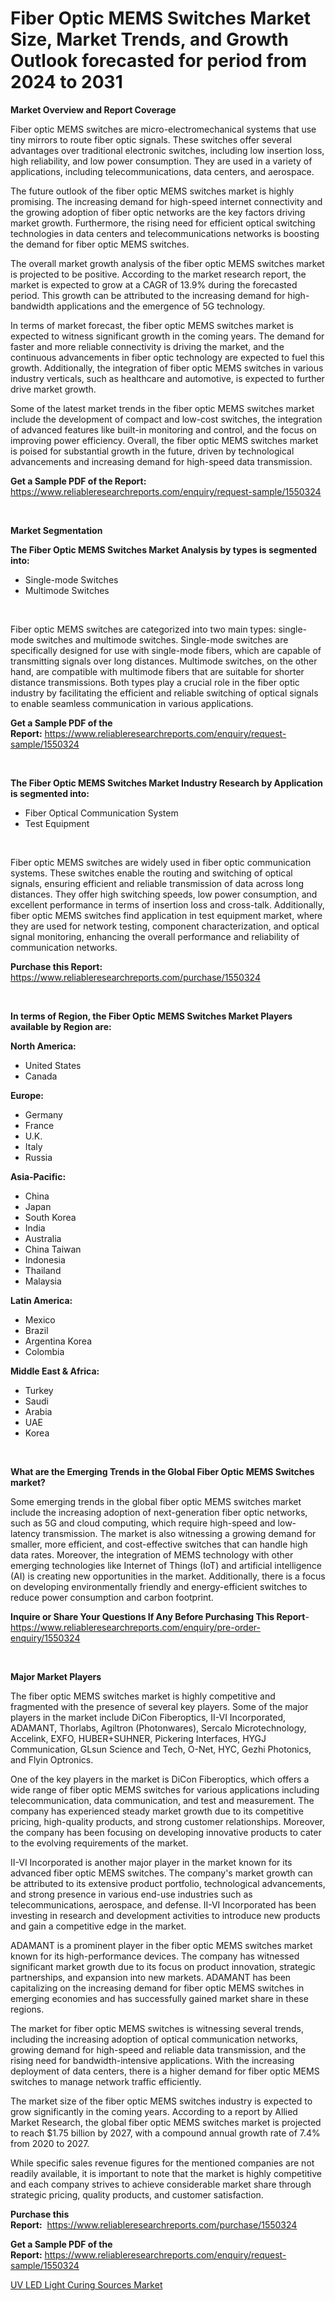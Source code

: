 <p><h1>Fiber Optic MEMS Switches Market Size, Market Trends, and Growth Outlook forecasted for period from 2024 to 2031</h1></p><p><strong>Market Overview and Report Coverage</strong></p>
<p><p>Fiber optic MEMS switches are micro-electromechanical systems that use tiny mirrors to route fiber optic signals. These switches offer several advantages over traditional electronic switches, including low insertion loss, high reliability, and low power consumption. They are used in a variety of applications, including telecommunications, data centers, and aerospace.</p><p>The future outlook of the fiber optic MEMS switches market is highly promising. The increasing demand for high-speed internet connectivity and the growing adoption of fiber optic networks are the key factors driving market growth. Furthermore, the rising need for efficient optical switching technologies in data centers and telecommunications networks is boosting the demand for fiber optic MEMS switches.</p><p>The overall market growth analysis of the fiber optic MEMS switches market is projected to be positive. According to the market research report, the market is expected to grow at a CAGR of 13.9% during the forecasted period. This growth can be attributed to the increasing demand for high-bandwidth applications and the emergence of 5G technology.</p><p>In terms of market forecast, the fiber optic MEMS switches market is expected to witness significant growth in the coming years. The demand for faster and more reliable connectivity is driving the market, and the continuous advancements in fiber optic technology are expected to fuel this growth. Additionally, the integration of fiber optic MEMS switches in various industry verticals, such as healthcare and automotive, is expected to further drive market growth.</p><p>Some of the latest market trends in the fiber optic MEMS switches market include the development of compact and low-cost switches, the integration of advanced features like built-in monitoring and control, and the focus on improving power efficiency. Overall, the fiber optic MEMS switches market is poised for substantial growth in the future, driven by technological advancements and increasing demand for high-speed data transmission.</p></p>
<p><strong>Get a Sample PDF of the Report:</strong> <a href="https://www.reliableresearchreports.com/enquiry/request-sample/1550324">https://www.reliableresearchreports.com/enquiry/request-sample/1550324</a></p>
<p>&nbsp;</p>
<p><strong>Market Segmentation</strong></p>
<p><strong>The Fiber Optic MEMS Switches Market Analysis by types is segmented into:</strong></p>
<p><ul><li>Single-mode Switches</li><li>Multimode Switches</li></ul></p>
<p>&nbsp;</p>
<p><p>Fiber optic MEMS switches are categorized into two main types: single-mode switches and multimode switches. Single-mode switches are specifically designed for use with single-mode fibers, which are capable of transmitting signals over long distances. Multimode switches, on the other hand, are compatible with multimode fibers that are suitable for shorter distance transmissions. Both types play a crucial role in the fiber optic industry by facilitating the efficient and reliable switching of optical signals to enable seamless communication in various applications.</p></p>
<p><strong>Get a Sample PDF of the Report:</strong>&nbsp;<a href="https://www.reliableresearchreports.com/enquiry/request-sample/1550324">https://www.reliableresearchreports.com/enquiry/request-sample/1550324</a></p>
<p>&nbsp;</p>
<p><strong>The Fiber Optic MEMS Switches Market Industry Research by Application is segmented into:</strong></p>
<p><ul><li>Fiber Optical Communication System</li><li>Test Equipment</li></ul></p>
<p>&nbsp;</p>
<p><p>Fiber optic MEMS switches are widely used in fiber optic communication systems. These switches enable the routing and switching of optical signals, ensuring efficient and reliable transmission of data across long distances. They offer high switching speeds, low power consumption, and excellent performance in terms of insertion loss and cross-talk. Additionally, fiber optic MEMS switches find application in test equipment market, where they are used for network testing, component characterization, and optical signal monitoring, enhancing the overall performance and reliability of communication networks.</p></p>
<p><strong>Purchase this Report:</strong>&nbsp; <a href="https://www.reliableresearchreports.com/purchase/1550324">https://www.reliableresearchreports.com/purchase/1550324</a></p>
<p>&nbsp;</p>
<p><strong>In terms of Region, the Fiber Optic MEMS Switches Market Players available by Region are:</strong></p>
<p>
    <p> <strong> North America: </strong>
        <ul>
            <li>United States</li>
            <li>Canada</li>
        </ul>
        </p> 
    <p> <strong> Europe: </strong>
        <ul>
            <li>Germany</li>
            <li>France</li>
            <li>U.K.</li>
            <li>Italy</li>
            <li>Russia</li>
        </ul>
        </p> 
    <p> <strong> Asia-Pacific: </strong>
        <ul>
            <li>China</li>
            <li>Japan</li>
            <li>South Korea</li>
            <li>India</li>
            <li>Australia</li>
            <li>China Taiwan</li>
            <li>Indonesia</li>
            <li>Thailand</li>
            <li>Malaysia</li>
        </ul>
        </p> 
    <p> <strong> Latin America: </strong>
        <ul>
            <li>Mexico</li>
            <li>Brazil</li>
            <li>Argentina Korea</li>
            <li>Colombia</li>
        </ul>
        </p> 
    <p> <strong> Middle East & Africa: </strong>
        <ul>
            <li>Turkey</li>
            <li>Saudi</li>
            <li>Arabia</li>
            <li>UAE</li>
            <li>Korea</li>
        </ul>
    </p>
    </p>
<p>&nbsp;</p>
<p><strong>What are the Emerging Trends in the Global Fiber Optic MEMS Switches market?</strong></p>
<p><p>Some emerging trends in the global fiber optic MEMS switches market include the increasing adoption of next-generation fiber optic networks, such as 5G and cloud computing, which require high-speed and low-latency transmission. The market is also witnessing a growing demand for smaller, more efficient, and cost-effective switches that can handle high data rates. Moreover, the integration of MEMS technology with other emerging technologies like Internet of Things (IoT) and artificial intelligence (AI) is creating new opportunities in the market. Additionally, there is a focus on developing environmentally friendly and energy-efficient switches to reduce power consumption and carbon footprint.</p></p>
<p><strong>Inquire or Share Your Questions If Any Before Purchasing This Report</strong>- <a href="https://www.reliableresearchreports.com/enquiry/pre-order-enquiry/1550324">https://www.reliableresearchreports.com/enquiry/pre-order-enquiry/1550324</a></p>
<p>&nbsp;</p>
<p><strong>Major Market Players</strong></p>
<p><p>The fiber optic MEMS switches market is highly competitive and fragmented with the presence of several key players. Some of the major players in the market include DiCon Fiberoptics, II-VI Incorporated, ADAMANT, Thorlabs, Agiltron (Photonwares), Sercalo Microtechnology, Accelink, EXFO, HUBER+SUHNER, Pickering Interfaces, HYGJ Communication, GLsun Science and Tech, O-Net, HYC, Gezhi Photonics, and Flyin Optronics.</p><p>One of the key players in the market is DiCon Fiberoptics, which offers a wide range of fiber optic MEMS switches for various applications including telecommunication, data communication, and test and measurement. The company has experienced steady market growth due to its competitive pricing, high-quality products, and strong customer relationships. Moreover, the company has been focusing on developing innovative products to cater to the evolving requirements of the market.</p><p>II-VI Incorporated is another major player in the market known for its advanced fiber optic MEMS switches. The company's market growth can be attributed to its extensive product portfolio, technological advancements, and strong presence in various end-use industries such as telecommunications, aerospace, and defense. II-VI Incorporated has been investing in research and development activities to introduce new products and gain a competitive edge in the market.</p><p>ADAMANT is a prominent player in the fiber optic MEMS switches market known for its high-performance devices. The company has witnessed significant market growth due to its focus on product innovation, strategic partnerships, and expansion into new markets. ADAMANT has been capitalizing on the increasing demand for fiber optic MEMS switches in emerging economies and has successfully gained market share in these regions.</p><p>The market for fiber optic MEMS switches is witnessing several trends, including the increasing adoption of optical communication networks, growing demand for high-speed and reliable data transmission, and the rising need for bandwidth-intensive applications. With the increasing deployment of data centers, there is a higher demand for fiber optic MEMS switches to manage network traffic efficiently.</p><p>The market size of the fiber optic MEMS switches industry is expected to grow significantly in the coming years. According to a report by Allied Market Research, the global fiber optic MEMS switches market is projected to reach $1.75 billion by 2027, with a compound annual growth rate of 7.4% from 2020 to 2027.</p><p>While specific sales revenue figures for the mentioned companies are not readily available, it is important to note that the market is highly competitive and each company strives to achieve considerable market share through strategic pricing, quality products, and customer satisfaction.</p></p>
<p><strong>Purchase this Report:</strong>&nbsp;&nbsp;<a href="https://www.reliableresearchreports.com/purchase/1550324">https://www.reliableresearchreports.com/purchase/1550324</a></p>
<p></p>
<p><strong>Get a Sample PDF of the Report:</strong>&nbsp;<a href="https://www.reliableresearchreports.com/enquiry/request-sample/1550324">https://www.reliableresearchreports.com/enquiry/request-sample/1550324</a></p>
<p><p><a href="https://github.com/khayangel/Market-Research-Report-List-1/blob/main/uv-led-light-curing-sources-market.md">UV LED Light Curing Sources Market</a></p></p>
